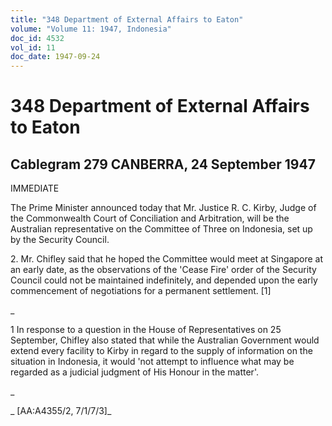 ```yaml
---
title: "348 Department of External Affairs to Eaton"
volume: "Volume 11: 1947, Indonesia"
doc_id: 4532
vol_id: 11
doc_date: 1947-09-24
---
```


# 348 Department of External Affairs to Eaton

## Cablegram 279 CANBERRA, 24 September 1947

IMMEDIATE

The Prime Minister announced today that Mr. Justice R. C. Kirby, Judge of the Commonwealth Court of Conciliation and Arbitration, will be the Australian representative on the Committee of Three on Indonesia, set up by the Security Council.

2\. Mr. Chifley said that he hoped the Committee would meet at Singapore at an early date, as the observations of the 'Cease Fire' order of the Security Council could not be maintained indefinitely, and depended upon the early commencement of negotiations for a permanent settlement. [1]

_

1 In response to a question in the House of Representatives on 25 September, Chifley also stated that while the Australian Government would extend every facility to Kirby in regard to the supply of information on the situation in Indonesia, it would 'not attempt to influence what may be regarded as a judicial judgment of His Honour in the matter'.

_

_ [AA:A4355/2, 7/1/7/3]_
